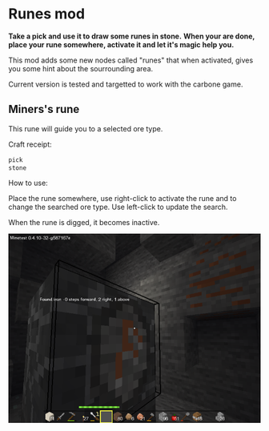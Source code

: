 Runes mod
=========

**Take a pick and use it to draw some runes in stone.**
**When your are done, place your rune somewhere, activate it and let it's magic help you.**


This mod adds some new nodes called "runes" that when activated, gives you some 
hint about the sourrounding area.

Current version is tested and targetted to work with the carbone game.

Miners's rune
-------------

This rune will guide you to a selected ore type.

Craft receipt: 

    pick
    stone

How to use:

Place the rune somewhere, use right-click to activate the rune and to change the searched ore type.
Use left-click to update the search.

When the rune is digged, it becomes inactive.

![Miners rune example](doc/miners_rune.png)
